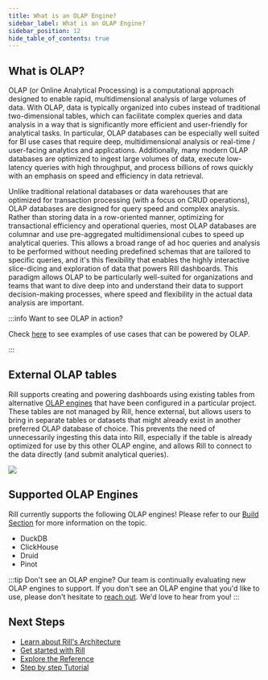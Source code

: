 ```yaml
---
title: What is an OLAP Engine?
sidebar_label: What is an OLAP Engine?
sidebar_position: 12
hide_table_of_contents: true
---
```


## What is OLAP?

OLAP (or Online Analytical Processing) is a computational approach designed to enable rapid, multidimensional analysis of large volumes of data. With OLAP, data is typically organized into cubes instead of traditional two-dimensional tables, which can facilitate complex queries and data analysis in a way that is significantly more efficient and user-friendly for analytical tasks. In particular, OLAP databases can be especially well suited for BI use cases that require deep, multidimensional analysis or real-time / user-facing analytics and applications. Additionally, many modern OLAP databases are optimized to ingest large volumes of data, execute low-latency queries with high throughput, and process billions of rows quickly with an emphasis on speed and efficiency in data retrieval. 

Unlike traditional relational databases or data warehouses that are optimized for transaction processing (with a focus on CRUD operations), OLAP databases are designed for query speed and complex analysis. Rather than storing data in a row-oriented manner, optimizing for transactional efficiency and operational queries, most OLAP databases are columnar and use pre-aggregated multidimensional cubes to speed up analytical queries. This allows a broad range of ad hoc queries and analysis to be performed without needing predefined schemas that are tailored to specific queries, and it's this flexibility that enables the highly interactive slice-dicing and exploration of data that powers Rill dashboards. This paradigm allows OLAP to be particularly well-suited for organizations and teams that want to dive deep into and understand their data to support decision-making processes, where speed and flexibility in the actual data analysis are important. 

:::info Want to see OLAP in action?

Check [here](https://www.rilldata.com/case-studies) to see examples of use cases that can be powered by OLAP.

:::




## External OLAP tables

Rill supports creating and powering dashboards using existing tables from alternative [OLAP engines](../reference/olap-engines/olap-engines.md) that have been configured in a particular project. These tables are not managed by Rill, hence external, but allows users to bring in separate tables or datasets that might already exist in another preferred OLAP database of choice. This prevents the need of unnecessarily ingesting this data into Rill, especially if the table is already optimized for use by this other OLAP engine, and allows Rill to connect to the data directly (and submit analytical queries).

<img src = '/img/build/connect/external-tables/external-olap-db.png' class='rounded-gif' />
<br />


## Supported OLAP Engines

Rill currently supports the following OLAP engines! Please refer to our [Build Section](../build/olap/olap.md) for more information on the topic.

- DuckDB
- ClickHouse
- Druid
- Pinot 

:::tip Don't see an OLAP engine?
Our team is continually evaluating new OLAP engines to support. If you don't see an OLAP engine that you'd like to use, please don't hesitate to [reach out](contact.md). We'd love to hear from you!
:::


## Next Steps

- [Learn about Rill's Architecture](/concepts/architecture)
- [Get started with Rill](/home/install)
- [Explore the Reference](/reference/connectors/)
- [Step by step Tutorial](/guides)
